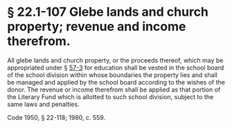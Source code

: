 # § 22.1-107 Glebe lands and church property; revenue and income therefrom.

<p>All glebe lands and church property, or the proceeds thereof, which may be appropriated under § <a href='http://law.lis.virginia.gov/vacode/57-3/'>57-3</a> for education shall be vested in the school board of the school division within whose boundaries the property lies and shall be managed and applied by the school board according to the wishes of the donor. The revenue or income therefrom shall be applied as that portion of the Literary Fund which is allotted to such school division, subject to the same laws and penalties.</p><p>Code 1950, § 22-118; 1980, c. 559.</p>